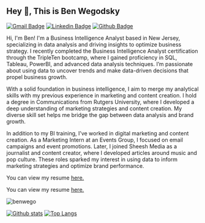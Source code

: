 ## Hey 👋, This is Ben Wegodsky
[![Gmail Badge](https://img.shields.io/badge/-bwegodsky@gmail.com-c14438?style=flat&logo=Gmail&logoColor=white&link=mailto:bwegodsky@gmail.com)](mailto:bwegodsky@gmail.com) 
[![Linkedin Badge](https://img.shields.io/badge/-https://www.linkedin.com/in/benwegodsky/-0072b1?style=flat&logo=Linkedin&logoColor=white&link=https://www.linkedin.com/in/https://www.linkedin.com/in/benwegodsky//)](https://www.linkedin.com/in/https://www.linkedin.com/in/benwegodsky//) [![Github Badge](https://img.shields.io/badge/-benwego-grey?style=flat&logo=github&logoColor=white&link=https://github.com/benwego/)](https://www.github.com/benwego/) <p align='left'><p align='left'> Hi, I'm Ben! I'm a Business Intelligence Analyst based in New Jersey, specializing in data analysis and driving insights to optimize business strategy. I recently completed the Business Intelligence Analyst certification through the TripleTen bootcamp, where I gained proficiency in SQL, Tableau, PowerBI, and advanced data analysis techniques. I’m passionate about using data to uncover trends and make data-driven decisions that propel business growth. </p> <p align='left'> With a solid foundation in business intelligence, I aim to merge my analytical skills with my previous experience in marketing and content creation. I hold a degree in Communications from Rutgers University, where I developed a deep understanding of marketing strategies and content creation. My diverse skill set helps me bridge the gap between data analysis and brand growth. </p> <p align='left'> In addition to my BI training, I’ve worked in digital marketing and content creation. As a Marketing Intern at an Events Group, I focused on email campaigns and event promotions. Later, I joined Sheesh Media as a journalist and content creator, where I developed articles around music and pop culture. These roles sparked my interest in using data to inform marketing strategies and optimize brand performance. </p> <p align='left'> You can view my resume <a href='https://docs.google.com/document/d/1tOVGicpYnDWC6Oo5WpzWAuhIPFbVU3K-yHShcXROihs/edit?usp=sharing ' target=_blank><u>here</u>.</a> </p>
</p><p align='left'> You can view my resume <a href='https://docs.google.com/document/d/1tOVGicpYnDWC6Oo5WpzWAuhIPFbVU3K-yHShcXROihs/edit?usp=sharing ' target=_blank><u>here</u>.</a></p>
<p align=left> <img src=https://komarev.com/ghpvc/?username=benwego alt=benwego /> </p>

[![Github stats](https://github-readme-stats.vercel.app/api?username=benwego&show_icons=true&include_all_commits=true)](https://github.com/benwego/github-readme-stats)
[![Top Langs](https://github-readme-stats.vercel.app/api/top-langs/?username=benwego&layout=compact)](https://github.com/benwego/github-readme-stats)
